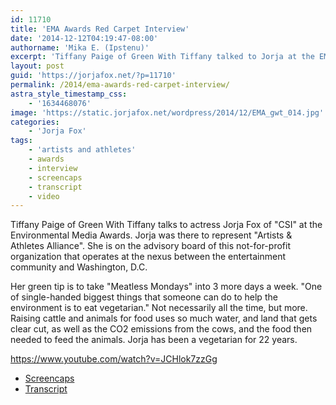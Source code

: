 ```yaml
---
id: 11710
title: 'EMA Awards Red Carpet Interview'
date: '2014-12-12T04:19:47-08:00'
authorname: 'Mika E. (Ipstenu)'
excerpt: 'Tiffany Paige of Green With Tiffany talked to Jorja at the EMAs back in October.'
layout: post
guid: 'https://jorjafox.net/?p=11710'
permalink: /2014/ema-awards-red-carpet-interview/
astra_style_timestamp_css:
    - '1634468076'
image: 'https://static.jorjafox.net/wordpress/2014/12/EMA_gwt_014.jpg'
categories:
    - 'Jorja Fox'
tags:
    - 'artists and athletes'
    - awards
    - interview
    - screencaps
    - transcript
    - video
---
```


Tiffany Paige of Green With Tiffany talks to actress Jorja Fox of "CSI" at the Environmental Media Awards. Jorja was there to represent "Artists &amp; Athletes Alliance". She is on the advisory board of this not-for-profit organization that operates at the nexus between the entertainment community and Washington, D.C.

Her green tip is to take "Meatless Mondays" into 3 more days a week. "One of single-handed biggest things that someone can do to help the environment is to eat vegetarian." Not necessarily all the time, but more. Raising cattle and animals for food uses so much water, and land that gets clear cut, as well as the CO2 emissions from the cows, and the food then needed to feed the animals.
Jorja has been a vegetarian for 22 years.

https://www.youtube.com/watch?v=JCHlok7zzGg
<ul>
	<li><a href="https://jorjafox.net/gallery/awards/sc/20141018-ema/">Screencaps</a></li>
	<li><a href="https://jorjafox.net/wiki/Green_with_Tiffany_(18_October_2014)">Transcript</a></li>
</ul>
